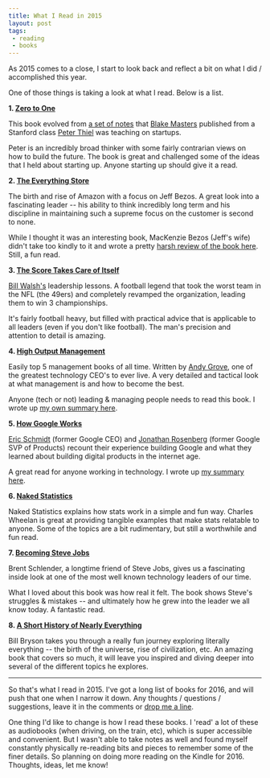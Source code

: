 ```yaml
---
title: What I Read in 2015
layout: post
tags:
 - reading
 - books
---
```


As 2015 comes to a close, I start to look back and reflect a bit on what I did / accomplished this year. 

One of those things is taking a look at what I read. Below is a list.

__1. [Zero to One](http://www.amazon.com/Zero-One-Notes-Startups-Future/dp/0804139296/)__  

This book evolved from [a set of notes](http://blakemasters.com/peter-thiels-cs183-startup) that [Blake Masters](https://twitter.com/bgmasters) published from a Stanford class [Peter Thiel](https://en.wikipedia.org/wiki/Peter_Thiel) was teaching on startups. 

Peter is an incredibly broad thinker with some fairly contrarian views on how to build the future. The book is great and challenged some of the ideas that I held about starting up. Anyone starting up should give it a read. 

__2. [The Everything Store](http://www.amazon.com/Everything-Store-Jeff-Bezos-Amazon/dp/0316219282/)__

The birth and rise of Amazon with a focus on Jeff Bezos. A great look into a fascinating leader -- his ability to think incredibly long term and his discipline in maintaining such a supreme focus on the customer is second to none.

While I thought it was an interesting book, MacKenzie Bezos (Jeff's wife) didn't take too kindly to it and wrote a pretty [harsh review of the book here](http://www.amazon.com/review/R2I0T26SV0ELPP/ref=cm_cr_pr_perm/?ie=UTF8&ASIN=0316219266&linkCode=&nodeID=&tag=). Still, a fun read.

__3. [The Score Takes Care of Itself](http://www.amazon.com/Score-Takes-Care-Itself-Philosophy/dp/1591843472/)__

[Bill Walsh's](https://en.wikipedia.org/wiki/Bill_Walsh_%28American_football_coach%29) leadership lessons. A football legend that took the worst team in the NFL (the 49ers) and completely revamped the organization, leading them to win 3 championships. 

It's fairly football heavy, but filled with practical advice that is applicable to all leaders (even if you don't like football). The man's precision and attention to detail is amazing.

__4. [High Output Management](http://www.amazon.com/High-Output-Management-Andrew-Grove/dp/0679762884/)__

Easily top 5 management books of all time. Written by [Andy Grove](https://en.wikipedia.org/wiki/Andrew_Grove), one of the greatest technology CEO's to ever live. A very detailed and tactical look at what management is and how to become the best. 

Anyone (tech or not) leading & managing people needs to read this book. I wrote up [my own summary here](/2015/07/01/high-output-mgmt/).

__5. [How Google Works](http://www.amazon.com/How-Google-Works-Eric-Schmidt/dp/1455582344/)__

[Eric Schmidt](https://en.wikipedia.org/wiki/Eric_Schmidt) (former Google CEO) and [Jonathan Rosenberg](https://en.wikipedia.org/wiki/Jonathan_Rosenberg_%28technologist%29) (former Google SVP of Products) recount their experience building Google and what they learned about building digital products in the internet age. 

A great read for anyone working in technology. I wrote up [my summary here](/2015/05/25/how-google-works/).

__6. [Naked Statistics](http://www.amazon.com/Naked-Statistics-Stripping-Dread-Data/dp/039334777X/)__

Naked Statistics explains how stats work in a simple and fun way. Charles Wheelan is great at providing tangible examples that make stats relatable to anyone. Some of the topics are a bit rudimentary, but still a worthwhile and fun read.

__7. [Becoming Steve Jobs](http://www.amazon.com/Becoming-Steve-Jobs-Evolution-Visionary/dp/0385347405)__

Brent Schlender, a longtime friend of Steve Jobs, gives us a fascinating inside look at one of the most well known technology leaders of our time. 

What I loved about this book was how real it felt. The book shows Steve's struggles & mistakes -- and ultimately how he grew into the leader we all know today. A fantastic read.  

__8. [A Short History of Nearly Everything](http://www.amazon.com/Short-History-Nearly-Everything/dp/076790818X/)__

Bill Bryson takes you through a really fun journey exploring literally everything -- the birth of the universe, rise of civilization, etc. An amazing book that covers so much, it will leave you inspired and diving deeper into several of the different topics he explores.   

<hr>

So that's what I read in 2015. I've got a long list of books for 2016, and will push that one when I narrow it down. Any thoughts / questions / suggestions, leave it in the comments or [drop me a line](https://mail.google.com/mail/u/0/?view=cm&fs=1&tf=1&to=christopher.e.yin@gmail.com). 

One thing I'd like to change is how I read these books. I 'read' a lot of these as audiobooks (when driving, on the train, etc), which is super accessible and convenient. But I wasn't able to take notes as well and found myself constantly physically re-reading bits and pieces to remember some of the finer details. So planning on doing more reading on the Kindle for 2016. Thoughts, ideas, let me know!


